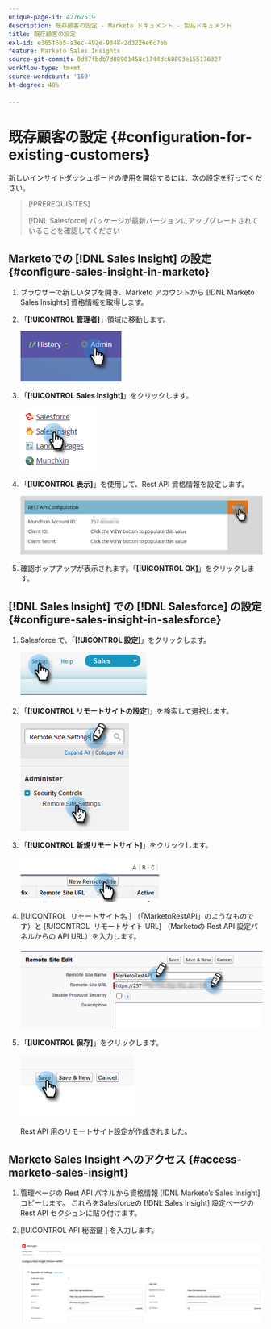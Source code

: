 ```yaml
---
unique-page-id: 42762519
description: 既存顧客の設定 - Marketo ドキュメント - 製品ドキュメント
title: 既存顧客の設定
exl-id: e365f6b5-a3ec-492e-9348-2d3226e6c7eb
feature: Marketo Sales Insights
source-git-commit: 0d37fbdb7d08901458c1744dc68893e155176327
workflow-type: tm+mt
source-wordcount: '169'
ht-degree: 49%

---
```


# 既存顧客の設定 {#configuration-for-existing-customers}

新しいインサイトダッシュボードの使用を開始するには、次の設定を行ってください。

>[!PREREQUISITES]
>
>[!DNL Salesforce] パッケージが最新バージョンにアップグレードされていることを確認してください

## Marketoでの [!DNL Sales Insight] の設定 {#configure-sales-insight-in-marketo}

1. ブラウザーで新しいタブを開き、Marketo アカウントから [!DNL Marketo Sales Insights] 資格情報を取得します。

1. 「**[!UICONTROL 管理者]**」領域に移動します。

   ![](assets/configuration-for-existing-customers-1.png)

1. 「**[!UICONTROL Sales Insight]**」をクリックします。

   ![](assets/configuration-for-existing-customers-2.png)

1. 「**[!UICONTROL 表示]**」を使用して、Rest API 資格情報を設定します。

   ![](assets/configuration-for-existing-customers-3.png)

1. 確認ポップアップが表示されます。「**[!UICONTROL OK]**」をクリックします。

## [!DNL Sales Insight] での [!DNL Salesforce] の設定 {#configure-sales-insight-in-salesforce}

1. Salesforce で、「**[!UICONTROL 設定]**」をクリックします。

   ![](assets/configuration-for-existing-customers-4.png)

1. 「**[!UICONTROL リモートサイトの設定]**」を検索して選択します。

   ![](assets/configuration-for-existing-customers-5.png)

1. 「**[!UICONTROL 新規リモートサイト]**」をクリックします。

   ![](assets/configuration-for-existing-customers-6.png)

1. [!UICONTROL &#x200B; リモートサイト名 &#x200B;] （「MarketoRestAPI」のようなものです）と [!UICONTROL &#x200B; リモートサイト URL] （Marketoの Rest API 設定パネルからの API URL）を入力します。

   ![](assets/configuration-for-existing-customers-7.png)

1. 「**[!UICONTROL 保存]**」をクリックします。

   ![](assets/configuration-for-existing-customers-8.png)

   Rest API 用のリモートサイト設定が作成されました。

## Marketo Sales Insight へのアクセス {#access-marketo-sales-insight}

1. 管理ページの Rest API パネルから資格情報 [!DNL Marketo’s Sales Insight] コピーします。 これらをSalesforceの [!DNL Sales Insight] 設定ページの Rest API セクションに貼り付けます。

1. [!UICONTROL API 秘密鍵 &#x200B;] を入力します。

   ![](assets/configuration-for-existing-customers-9.png)
